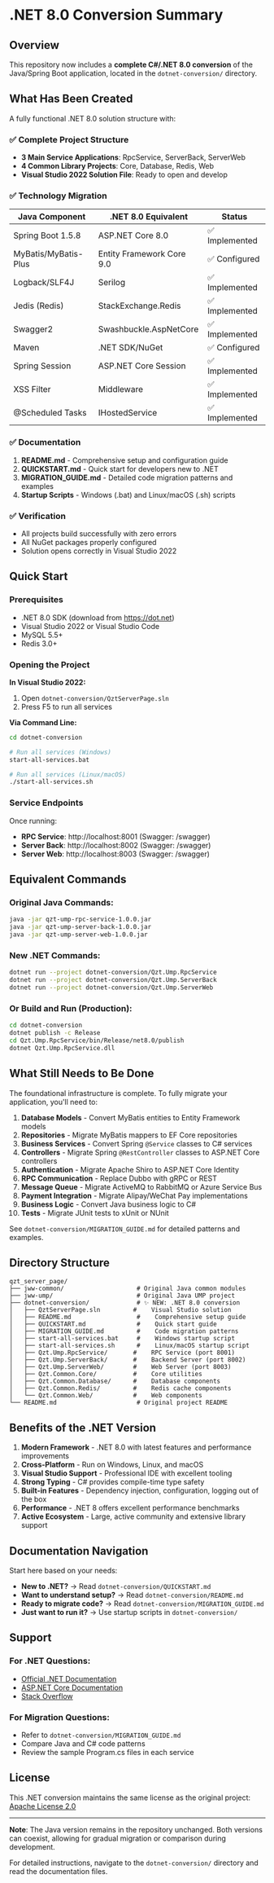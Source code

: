 # .NET 8.0 Conversion Summary

## Overview

This repository now includes a **complete C#/.NET 8.0 conversion** of the Java/Spring Boot application, located in the `dotnet-conversion/` directory.

## What Has Been Created

A fully functional .NET 8.0 solution structure with:

### ✅ Complete Project Structure
- **3 Main Service Applications**: RpcService, ServerBack, ServerWeb
- **4 Common Library Projects**: Core, Database, Redis, Web
- **Visual Studio 2022 Solution File**: Ready to open and develop

### ✅ Technology Migration
| Java Component | .NET 8.0 Equivalent | Status |
|----------------|---------------------|---------|
| Spring Boot 1.5.8 | ASP.NET Core 8.0 | ✅ Implemented |
| MyBatis/MyBatis-Plus | Entity Framework Core 9.0 | ✅ Configured |
| Logback/SLF4J | Serilog | ✅ Implemented |
| Jedis (Redis) | StackExchange.Redis | ✅ Implemented |
| Swagger2 | Swashbuckle.AspNetCore | ✅ Implemented |
| Maven | .NET SDK/NuGet | ✅ Configured |
| Spring Session | ASP.NET Core Session | ✅ Implemented |
| XSS Filter | Middleware | ✅ Implemented |
| @Scheduled Tasks | IHostedService | ✅ Implemented |

### ✅ Documentation
1. **README.md** - Comprehensive setup and configuration guide
2. **QUICKSTART.md** - Quick start for developers new to .NET
3. **MIGRATION_GUIDE.md** - Detailed code migration patterns and examples
4. **Startup Scripts** - Windows (.bat) and Linux/macOS (.sh) scripts

### ✅ Verification
- All projects build successfully with zero errors
- All NuGet packages properly configured
- Solution opens correctly in Visual Studio 2022

## Quick Start

### Prerequisites
- .NET 8.0 SDK (download from https://dot.net)
- Visual Studio 2022 or Visual Studio Code
- MySQL 5.5+
- Redis 3.0+

### Opening the Project

**In Visual Studio 2022:**
1. Open `dotnet-conversion/QztServerPage.sln`
2. Press F5 to run all services

**Via Command Line:**
```bash
cd dotnet-conversion

# Run all services (Windows)
start-all-services.bat

# Run all services (Linux/macOS)
./start-all-services.sh
```

### Service Endpoints

Once running:
- **RPC Service**: http://localhost:8001 (Swagger: /swagger)
- **Server Back**: http://localhost:8002 (Swagger: /swagger)
- **Server Web**: http://localhost:8003 (Swagger: /swagger)

## Equivalent Commands

### Original Java Commands:
```bash
java -jar qzt-ump-rpc-service-1.0.0.jar
java -jar qzt-ump-server-back-1.0.0.jar
java -jar qzt-ump-server-web-1.0.0.jar
```

### New .NET Commands:
```bash
dotnet run --project dotnet-conversion/Qzt.Ump.RpcService
dotnet run --project dotnet-conversion/Qzt.Ump.ServerBack
dotnet run --project dotnet-conversion/Qzt.Ump.ServerWeb
```

### Or Build and Run (Production):
```bash
cd dotnet-conversion
dotnet publish -c Release
cd Qzt.Ump.RpcService/bin/Release/net8.0/publish
dotnet Qzt.Ump.RpcService.dll
```

## What Still Needs to Be Done

The foundational infrastructure is complete. To fully migrate your application, you'll need to:

1. **Database Models** - Convert MyBatis entities to Entity Framework models
2. **Repositories** - Migrate MyBatis mappers to EF Core repositories
3. **Business Services** - Convert Spring `@Service` classes to C# services
4. **Controllers** - Migrate Spring `@RestController` classes to ASP.NET Core controllers
5. **Authentication** - Migrate Apache Shiro to ASP.NET Core Identity
6. **RPC Communication** - Replace Dubbo with gRPC or REST
7. **Message Queue** - Migrate ActiveMQ to RabbitMQ or Azure Service Bus
8. **Payment Integration** - Migrate Alipay/WeChat Pay implementations
9. **Business Logic** - Convert Java business logic to C#
10. **Tests** - Migrate JUnit tests to xUnit or NUnit

See `dotnet-conversion/MIGRATION_GUIDE.md` for detailed patterns and examples.

## Directory Structure

```
qzt_server_page/
├── jww-common/                    # Original Java common modules
├── jww-ump/                       # Original Java UMP project
├── dotnet-conversion/             # ✨ NEW: .NET 8.0 conversion
│   ├── QztServerPage.sln         #    Visual Studio solution
│   ├── README.md                  #    Comprehensive setup guide
│   ├── QUICKSTART.md              #    Quick start guide
│   ├── MIGRATION_GUIDE.md         #    Code migration patterns
│   ├── start-all-services.bat     #    Windows startup script
│   ├── start-all-services.sh      #    Linux/macOS startup script
│   ├── Qzt.Ump.RpcService/       #    RPC Service (port 8001)
│   ├── Qzt.Ump.ServerBack/       #    Backend Server (port 8002)
│   ├── Qzt.Ump.ServerWeb/        #    Web Server (port 8003)
│   ├── Qzt.Common.Core/          #    Core utilities
│   ├── Qzt.Common.Database/      #    Database components
│   ├── Qzt.Common.Redis/         #    Redis cache components
│   └── Qzt.Common.Web/           #    Web components
└── README.md                      # Original project README
```

## Benefits of the .NET Version

1. **Modern Framework** - .NET 8.0 with latest features and performance improvements
2. **Cross-Platform** - Run on Windows, Linux, and macOS
3. **Visual Studio Support** - Professional IDE with excellent tooling
4. **Strong Typing** - C# provides compile-time type safety
5. **Built-in Features** - Dependency injection, configuration, logging out of the box
6. **Performance** - .NET 8 offers excellent performance benchmarks
7. **Active Ecosystem** - Large, active community and extensive library support

## Documentation Navigation

Start here based on your needs:

- **New to .NET?** → Read `dotnet-conversion/QUICKSTART.md`
- **Want to understand setup?** → Read `dotnet-conversion/README.md`
- **Ready to migrate code?** → Read `dotnet-conversion/MIGRATION_GUIDE.md`
- **Just want to run it?** → Use startup scripts in `dotnet-conversion/`

## Support

### For .NET Questions:
- [Official .NET Documentation](https://docs.microsoft.com/dotnet)
- [ASP.NET Core Documentation](https://docs.microsoft.com/aspnet/core)
- [Stack Overflow](https://stackoverflow.com/questions/tagged/.net-core)

### For Migration Questions:
- Refer to `dotnet-conversion/MIGRATION_GUIDE.md`
- Compare Java and C# code patterns
- Review the sample Program.cs files in each service

## License

This .NET conversion maintains the same license as the original project: [Apache License 2.0](http://www.apache.org/licenses/LICENSE-2.0)

---

**Note**: The Java version remains in the repository unchanged. Both versions can coexist, allowing for gradual migration or comparison during development.

For detailed instructions, navigate to the `dotnet-conversion/` directory and read the documentation files.
